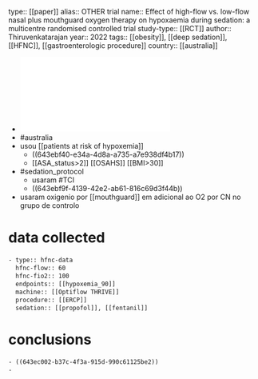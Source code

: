 type:: [[paper]]
alias:: OTHER trial
name:: Effect of high-flow vs. low-flow nasal plus mouthguard oxygen therapy on hypoxaemia during sedation: a multicentre randomised controlled trial
study-type:: [[RCT]]
author:: Thiruvenkatarajan
year:: 2022
tags:: [[obesity]], [[deep sedation]], [[HFNC]], [[gastroenterologic procedure]]
country:: [[australia]]

- ![thiruvenkatarajan-v-effect-of-high-flow-vs-low-flow.pdf](../assets/thiruvenkatarajan-v-effect-of-high-flow-vs-low-flow_1681833634281_0.pdf)
- #australia
- usou [[patients at risk of hypoxemia]]
	- ((643ebf40-e34a-4d8a-a735-a7e938df4b17))
	- [[ASA_status>2]] [[OSAHS]] [[BMI>30]]
- #sedation_protocol
	- usaram #TCI
	- ((643ebf9f-4139-42e2-ab61-816c69d3f44b))
- usaram oxigenio por [[mouthguard]] em adicional ao O2 por CN no grupo de controlo
# data collected
	- type:: hfnc-data
	  hfnc-flow:: 60
	  hfnc-fio2:: 100
	  endpoints:: [[hypoxemia_90]] 
	  machine:: [[Optiflow THRIVE]] 
	  procedure:: [[ERCP]] 
	  sedation:: [[propofol]], [[fentanil]]
# conclusions
	- ((643ec002-b37c-4f3a-915d-990c61125be2))
	-